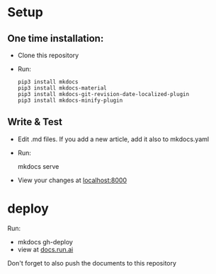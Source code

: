 # Setup



## One time installation:

* Clone this repository
* Run:

      pip3 install mkdocs
      pip3 install mkdocs-material
      pip3 install mkdocs-git-revision-date-localized-plugin
      pip3 install mkdocs-minify-plugin

## Write & Test

* Edit .md files. If you add a new article, add it also to mkdocs.yaml
* Run:
    
    mkdocs serve 
    
* View your changes at [localhost:8000](http://localhost:8000)


# deploy

Run:
* mkdocs gh-deploy
* view at [docs.run.ai](https://docs.run.ai)

Don't forget to also push the documents to this repository
